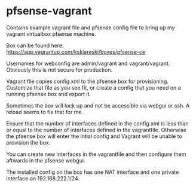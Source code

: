 # pfsense-vagrant
Contains example vagrant file and pfsense config file to bring up my vagrant virtualbox pfsense machine.

Box can be found here: https://app.vagrantup.com/ksklareski/boxes/pfsense-ce

Usernames for webconfig are admin/vagrant and vagrant/vagrant. Obviously this is not secure for production.

Vagrant file copies config.xml to the pfsense box for provisioning. Customize that file as you see fit, or create a config that you need on a running pfsense box and export it.

Sometimes the box will lock up and not be accessible via webgui or ssh. A reload seems to fix that for me.

Ensure that the number of interfaces defined in the config.xml is less than or equal to the number of interfaces defined in the vagrantfile. Otherwise the pfsense box will enter the intial config and Vagrant will be unable to provision the box.

You can create new interfaces in the vagrantfile and then configure them aftwards in the pfsense webgui.

The installed config on the box has one NAT interface and one private interface on 192.168.222.1/24.